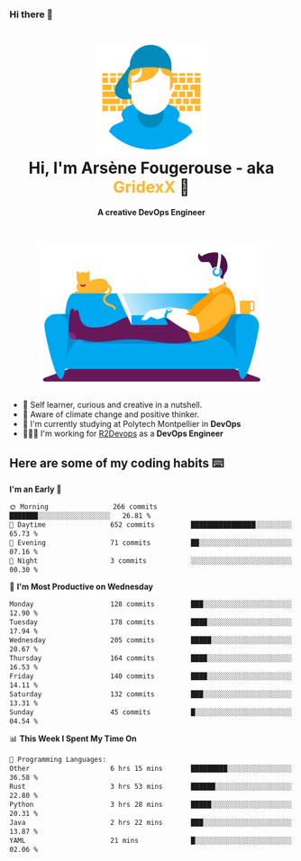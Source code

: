 ### Hi there 👋

<!--
**GridexX/gridexx** is a ✨ _special_ ✨ repository because its `README.md` (this file) appears on your GitHub profile.

Here are some ideas to get you started:

- 🔭 I’m currently working on ...
- 🌱 I’m currently learning ...
- 👯 I’m looking to collaborate on ...
- 🤔 I’m looking for help with ...
- 💬 Ask me about ...
- 📫 How to reach me: ...
- 😄 Pronouns: ...
- ⚡ Fun fact: ...
-->


<!-- Header -->
<h1 align="center">
  <img src="./images/user_profile.png" width="200">
  <br>
  Hi, I'm Arsène Fougerouse - aka <span style="color:#ffb72e">GridexX</span> 👋
</h1>


<p align="center">
  <b>A creative DevOps Engineer </b>
</p>
<br/>
<p align="center">
  <img src="./images/man_couch.png" width="400">
</p>

- 🎨 Self learner, curious and creative in a nutshell. 
- 🌱 Aware of climate change and positive thinker.
- 📕 I'm currently studying at Polytech Montpellier in **DevOps**
- 👨🏻‍💻 I'm working for [R2Devops](https://r2devops.io) as a **DevOps Engineer**


## Here are some of my coding habits ⌨️

<!-- Add a section about tech and Ops stack
  Like this one : https://github.com/Xanthus58#-tech-stack
-->
<!--START_SECTION:waka-->
**I'm an Early 🐤** 

```text
🌞 Morning                266 commits         ███████░░░░░░░░░░░░░░░░░░   26.81 % 
🌆 Daytime                652 commits         ████████████████░░░░░░░░░   65.73 % 
🌃 Evening                71 commits          ██░░░░░░░░░░░░░░░░░░░░░░░   07.16 % 
🌙 Night                  3 commits           ░░░░░░░░░░░░░░░░░░░░░░░░░   00.30 % 
```
📅 **I'm Most Productive on Wednesday** 

```text
Monday                   128 commits         ███░░░░░░░░░░░░░░░░░░░░░░   12.90 % 
Tuesday                  178 commits         ████░░░░░░░░░░░░░░░░░░░░░   17.94 % 
Wednesday                205 commits         █████░░░░░░░░░░░░░░░░░░░░   20.67 % 
Thursday                 164 commits         ████░░░░░░░░░░░░░░░░░░░░░   16.53 % 
Friday                   140 commits         ████░░░░░░░░░░░░░░░░░░░░░   14.11 % 
Saturday                 132 commits         ███░░░░░░░░░░░░░░░░░░░░░░   13.31 % 
Sunday                   45 commits          █░░░░░░░░░░░░░░░░░░░░░░░░   04.54 % 
```


📊 **This Week I Spent My Time On** 

```text
💬 Programming Languages: 
Other                    6 hrs 15 mins       █████████░░░░░░░░░░░░░░░░   36.58 % 
Rust                     3 hrs 53 mins       ██████░░░░░░░░░░░░░░░░░░░   22.80 % 
Python                   3 hrs 28 mins       █████░░░░░░░░░░░░░░░░░░░░   20.31 % 
Java                     2 hrs 22 mins       ███░░░░░░░░░░░░░░░░░░░░░░   13.87 % 
YAML                     21 mins             █░░░░░░░░░░░░░░░░░░░░░░░░   02.06 % 
```


<!--END_SECTION:waka-->
